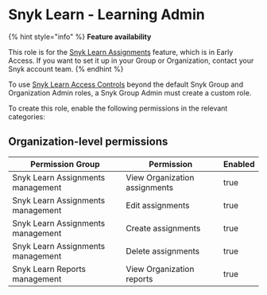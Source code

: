 # Snyk Learn - Learning Admin

{% hint style="info" %}
**Feature availability**

This role is for the [Snyk Learn Assignments](../../../discover-snyk/snyk-learn/snyk-learn-assignments.md) feature, which is in Early Access. If you want to set it up in your Group or Organization, contact your Snyk account team.
{% endhint %}

To use [Snyk Learn Access Controls](../../../discover-snyk/snyk-learn/snyk-learn-access-controls.md) beyond the default Snyk Group and Organization Admin roles, a Snyk Group Admin must create a custom role.

To create this role, enable the following permissions in the relevant categories:

## Organization-level permissions

<table><thead><tr><th>Permission Group</th><th>Permission</th><th data-type="checkbox">Enabled</th></tr></thead><tbody><tr><td>Snyk Learn Assignments management</td><td>View Organization assignments</td><td>true</td></tr><tr><td>Snyk Learn Assignments management</td><td>Edit assignments</td><td>true</td></tr><tr><td>Snyk Learn Assignments management</td><td>Create assignments</td><td>true</td></tr><tr><td>Snyk Learn Assignments management</td><td>Delete assignments</td><td>true</td></tr><tr><td>Snyk Learn Reports management</td><td>View Organization reports</td><td>true</td></tr></tbody></table>

